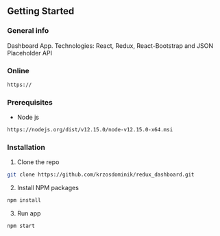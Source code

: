 <!-- GETTING STARTED -->
## Getting Started

### General info
Dashboard App. Technologies: React, Redux, React-Bootstrap and JSON Placeholder API

### Online
```sh
https://
```

### Prerequisites

* Node js
```sh
https://nodejs.org/dist/v12.15.0/node-v12.15.0-x64.msi
```

### Installation

1. Clone the repo
```sh
git clone https://github.com/krzosdominik/redux_dashboard.git
```
2. Install NPM packages
```sh
npm install
```
3. Run app
```sh
npm start
```
